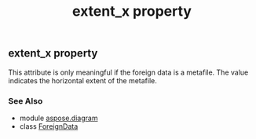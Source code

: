 ﻿---
title: extent_x property
second_title: Aspose.Diagram for Python via .NET API References
description: 
type: docs
weight: 60
url: /python-net/aspose.diagram/foreigndata/extent_x/
is_root: false
---

## extent_x property


This attribute is only meaningful if the foreign data is a metafile. The value indicates the horizontal extent of the metafile.

### See Also
* module [aspose.diagram](../../)
* class [ForeignData](/diagram/python-net/aspose.diagram/foreigndata)
